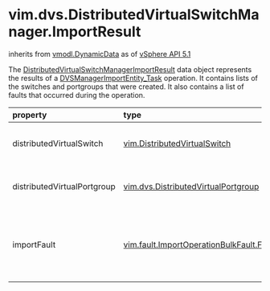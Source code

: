 vim.dvs.DistributedVirtualSwitchManager.ImportResult
====================================================
inherits from [vmodl.DynamicData](docs/vmodl.DynamicData.md)
as of [vSphere API 5.1](vim.version.md#vim.version.version8)


The <a href="vim.dvs.DistributedVirtualSwitchManager.ImportResult.md">DistributedVirtualSwitchManagerImportResult</a>  data object represents the results of a  <a href="vim.dvs.DistributedVirtualSwitchManager.md#importEntity">DVSManagerImportEntity_Task</a>  operation. It contains lists of the switches and portgroups  that were created. It also contains a list of faults  that occurred during the operation.

| property | type | optional | priv | desc |
|:---------|:-----|:---------|:-----|:-----|
| distributedVirtualSwitch | [vim.DistributedVirtualSwitch](vim.DistributedVirtualSwitch.md "vim.DistributedVirtualSwitch") | true | None | List of distributed virtual switches. |
| distributedVirtualPortgroup | [vim.dvs.DistributedVirtualPortgroup](vim.dvs.DistributedVirtualPortgroup.md "vim.dvs.DistributedVirtualPortgroup") | true | None | List of distributed virtual portgroups. |
| importFault | [vim.fault.ImportOperationBulkFault.FaultOnImport](vim.fault.ImportOperationBulkFault.FaultOnImport.md "vim.fault.ImportOperationBulkFault.FaultOnImport") | true | None | Faults that occurred on the entities during the import operation. |


